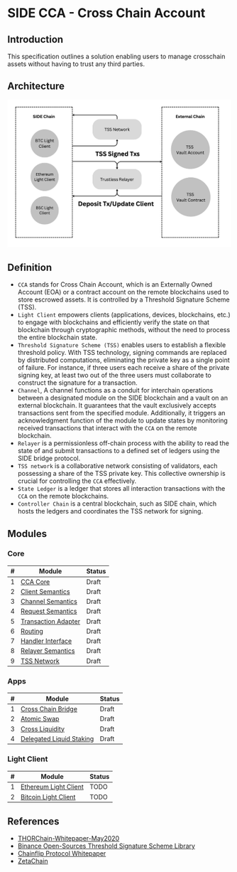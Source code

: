 # SIDE CCA - Cross Chain Account

## Introduction

This specification outlines a solution enabling users to manage crosschain assets without having to trust any third parties.

## Architecture
![Component](../bridge/architecture.png)


## Definition

- `CCA` stands for Cross Chain Account, which is an Externally Owned Account (EOA) or a contract account on the remote blockchains used to store escrowed assets. It is controlled by a Threshold Signature Scheme (TSS).
 - `Light Client` empowers clients (applications, devices, blockchains, etc.) to engage with blockchains and efficiently verify the state on that blockchain through cryptographic methods, without the need to process the entire blockchain state.
 - `Threshold Signature Scheme (TSS)` enables users to establish a flexible threshold policy. With TSS technology, signing commands are replaced by distributed computations, eliminating the private key as a single point of failure. For instance, if three users each receive a share of the private signing key, at least two out of the three users must collaborate to construct the signature for a transaction.
- `Channel`, A channel functions as a conduit for interchain operations between a designated module on the SIDE blockchain and a vault on an external blockchain. It guarantees that the vault exclusively accepts transactions sent from the specified module. Additionally, it triggers an acknowledgment function of the module to update states by monitoring received transactions that interact with the `CCA` on the remote blockchain.
 - `Relayer` is a permissionless off-chain process with the ability to read the state of and submit transactions to a defined set of ledgers using the SIDE bridge protocol.
 - `TSS network` is a collaborative network consisting of validators, each possessing a share of the TSS private key. This collective ownership is crucial for controlling the `CCA` effectively.
 - `State Ledger` is a ledger that stores all interaction transactions with the `CCA` on the remote blockchains.
 - `Controller Chain` is a central blockchain, such as SIDE chain, which hosts the ledgers and coordinates the TSS network for signing.

## Modules
### Core
| # | Module | Status |
|--|--|--|
|1| [CCA Core](./core) | Draft |
|2| [Client Semantics](./core/02-client-semantics) | Draft |
|3| [Channel Semantics](./core/03-channel-semantics) | Draft |
|4| [Request Semantics](./core/04-request-semantics) | Draft |
|5| [Transaction Adapter](./core/05-transaction-adapter) | Draft |
|6| [Routing](./core/06-routing) | Draft |
|7| [Handler Interface](./core/07-handler) | Draft |
|8| [Relayer Semantics](./core/08-relayer-semantics) | Draft |
|9| [TSS Network](./core/09-tss-network) | Draft |

### Apps
| # | Module | Status |
|--|--|--|
|1| [Cross Chain Bridge](./app/01-cross-chain-bridge) | Draft |
|2| [Atomic Swap](./app/02-atomic-swap) | Draft |
|3| [Cross Liquidity](./app/03-cross-liquidity) | Draft |
|4| [Delegated Liquid Staking](./app/04-liquid-staking) | Draft |

### Light Client
| # | Module | Status |
|--|--|--|
|1| [Ethereum Light Client](#) | TODO |
|2| [Bitcoin Light Client](#) | TODO |

## References 
 - [THORChain-Whitepaper-May2020](https://github.com/thorchain/Resources/blob/master/Whitepapers/THORChain-Whitepaper-May2020.pdf)
 - [Binance Open-Sources Threshold Signature Scheme Library
](https://www.binance.com/en/blog/all/binance-opensources-threshold-signature-scheme-library-398654406137536512)
 - [Chainflip Protocol Whitepaper](https://chainflip.io/whitepaper.pdf)
 - [ZetaChain](https://www.zetachain.com/docs/architecture/overview/)
